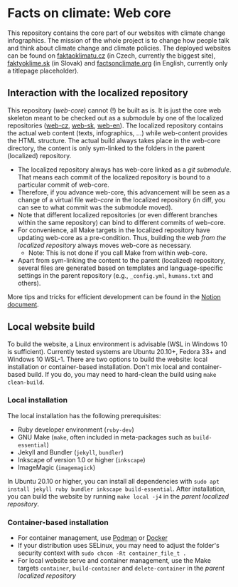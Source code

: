 # Facts on climate: Web core

This repository contains the core part of our websites with climate change infographics. The mission of the whole project is to change how people talk and think about climate change and climate policies. The deployed websites can be found on [faktaoklimatu.cz](https://faktaoklimatu.cz) (in Czech, currently the biggest site), [faktyoklime.sk](https://faktyoklime.sk) (in Slovak) and [factsonclimate.org](https://factsonclimate.org) (in English, currently only a titlepage placeholder).

## Interaction with the localized repository

This repository (_web-core_) cannot (!) be built as is. It is just the core web skeleton meant to be checked out as a submodule by one of the localized repositories ([web-cz](https://github.com/faktaoklimatu/web-cz), [web-sk](https://github.com/faktaoklimatu/web-sk), [web-en](https://github.com/faktaoklimatu/web-en)). The localized repository contains the actual web content (texts, infographics, ...) while web-content provides the HTML structure. The actual build always takes place in the web-core directory, the content is only sym-linked to the folders in the parent (localized) repository.

* The localized repository always has web-core linked as a _git submodule_. That means each commit of the localized repository is bound to a particular commit of web-core.
* Therefore, if you advance web-core, this advancement will be seen as a change of a virtual file _web-core_ in the localized repository (in diff, you can see to what commit was the submodule moved).
* Note that different localized repositories (or even different branches within the same repository) can bind to different commits of web-core.
* For convenience, all Make targets in the localized repository have updating web-core as a pre-condition. Thus, building the web _from the localized repository_ always moves web-core as necessary.
  * Note: This is not done if you call Make from within web-core.
* Apart from sym-linking the content to the parent (localized) repository, several files are generated based on templates and language-specific settings in the parent repository (e.g., `_config.yml`, `humans.txt` and others).

More tips and tricks for efficient development can be found in the [Notion document](https://faktaoklimatu.notion.site/Workflow-GitHub-57f94afa90864f51845b2be4c553cb6b).

## Local website build

To build the website, a Linux environment is advisable (WSL in Windows 10 is sufficient). Currently tested systems are Ubuntu 20.10+, Fedora 33+ and Windows 10 WSL-1. There are two options to build the website: local installation or container-based installation. Don't mix local and container-based build. If you do, you may need to hard-clean the build using `make clean-build`.

### Local installation

The local installation has the following prerequisites:

* Ruby developer environment (`ruby-dev`)
* GNU Make (`make`, often included in meta-packages such as `build-essential`)
* Jekyll and Bundler (`jekyll`, `bundler`)
* Inkscape of version 1.0 or higher (`inkscape`)
* ImageMagic (`imagemagick`)

In Ubuntu 20.10 or higher, you can install all dependencies with `sudo apt install jekyll ruby bundler inkscape build-essential`. After installation, you can build the website by running `make local -j4` in the _parent localized repository_.

### Container-based installation

* For container management, use [Podman](https://podman.io) or [Docker](https://www.docker.com/)
* If your distribution uses SELinux, you may need to adjust the folder's security context with `sudo chcon -Rt container_file_t .`
* For local website serve and container management, use the Make targets `container`, `build-container` and `delete-container` in the _parent localized repository_
